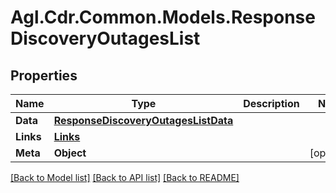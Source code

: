 # Agl.Cdr.Common.Models.ResponseDiscoveryOutagesList

## Properties

Name | Type | Description | Notes
------------ | ------------- | ------------- | -------------
**Data** | [**ResponseDiscoveryOutagesListData**](ResponseDiscoveryOutagesListData.md) |  | 
**Links** | [**Links**](Links.md) |  | 
**Meta** | **Object** |  | [optional] 

[[Back to Model list]](../README.md#documentation-for-models) [[Back to API list]](../README.md#documentation-for-api-endpoints) [[Back to README]](../README.md)

